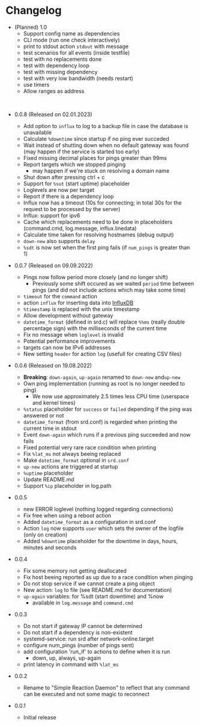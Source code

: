 
# Changelog


* (Planned) 1.0
    * Support config name as dependencies
    * CLI mode (run one check interactively)
    * print to stdout action `stdout` with message
    * test scenarios for all events (inside testfile)
    * test with no replacements done
    * test with dependency loop
    * test with missing dependency
    * test with very low bandwidth (needs restart)
    * use timers
    * Allow ranges as address

<br />

* 0.0.8 (Released on 02.01.2023)
    * Add option to `influx` to log to a backup file in case the database is unavailable
    * Calculate `%downtime` since startup if no ping ever succeded
    * Wait instead of shutting down when no default gateway was found (may happen if the service is started too early)
    * Fixed missing decimal places for pings greater than 99ms
    * Report targets which we stopped pinging
        * may happen if we're stuck on resolving a domain name 
    * Shut down after pressing ctrl + c
    * Support for `%sut` (start uptime) placeholder
    * Loglevels are now per target
    * Report if there is a dependency loop
    * Influx now has a timeout (10s for connecting; in total 30s for the request to be processed by the server)
    * Influx: support for ipv6
    * Cache which replacements need to be done in placeholders (command.cmd, log.message, influx.linedata)
    * Calculate time taken for resolving hostnames (debug output)
    * `down-new` also supports `delay`
    * `%sdt` is now set when the first ping fails (if `num_pings` is greater than 1)

* 0.0.7 (Released on 09.09.2022)
    * Pings now follow period more closely (and no longer shift)
        * Previously some shift occured as we waited `period` time between pings (and did not include actions which may take some time)
    * `timeout` for the `command` action
    * action `influx` for inserting data into [InfluxDB](https://www.influxdata.com/)
    * `%timestamp` is replaced with the unix timestamp
    * Allow development without gateway
    * `datetime_format` (defined in srd.c) will replace `%%ms` (really double percentage sign) with the milliseconds of the current time 
    * Fix no message when `loglevel` is invalid
    * Potential performance improvements
    * targets can now be IPv6 addresses
    * New setting `header` for action `log` (usefull for creating CSV files)

* 0.0.6 (Released on 19.08.2022)
    * **Breaking**: `down-again`, `up-again` renamed to `down-new` and`up-new`
    * Own ping implementation (running as root is no longer needed to ping)
        * We now use approximately 2.5 times less CPU time (userspace and kernel times)
    * `%status` placeholder for `success` or `failed` depending if the ping was answered or not
    * `datetime_format` (from srd.conf) is regarded when printing the current time in stdout
    * Event `down-again` which runs if a previous ping succeeded and now fails
    * Fixed potential very rare race condition when printing
    * Fix `%lat_ms` not always beeing replaced
    * Make `datetime_format` optional in `srd.conf`
    * `up-new` actions are triggered at startup
    * `%uptime` placeholder
    * Update README.md
    * Support `%ip` placeholder in log.path

* 0.0.5
    * new ERROR loglevel (nothing logged regarding connections)
    * Fix free when using a reboot action
    * Added `datetime_format` as a configuration in srd.conf
    * Action `log` now supports `user` which sets the owner of the logfile (only on creation)
    * Added `%downtime` placeholder for the downtime in days, hours, minutes and seconds

* 0.0.4
    * Fix some memory not getting deallocated
    * Fix host beeing reported as up due to a race condition when pinging
    * Do not stop service if we cannot create a ping object
    * New action: `log` to file (see README.md for documentation)
    * `up-again` variables: for %sdt (start downtime) and %now
        * available in `log.message` and `command.cmd`

* 0.0.3
    * Do not start if gateway IP cannot be determined
    * Do not start if a dependency is non-existent
    * systemd-service: run srd after network-online.target
    * configure num_pings (number of pings sent)
    * add configuration 'run_if' to actions to define when it is run
        * down, up, always, up-again
    * print latency in command with `%lat_ms`

* 0.0.2
    * Rename to "Simple Reaction Daemon" to reflect that any command can be executed and not some magic to reconnect

* 0.0.1
    * Initial release
